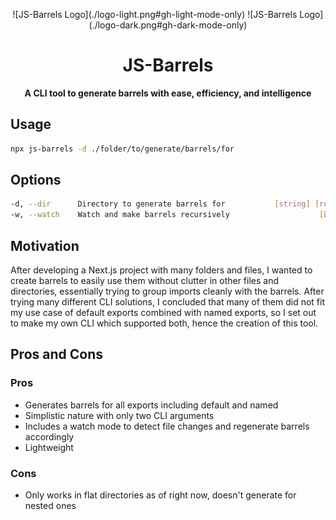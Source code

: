 <p align="center">
  ![JS-Barrels Logo](./logo-light.png#gh-light-mode-only)
  ![JS-Barrels Logo](./logo-dark.png#gh-dark-mode-only)
</p>
<h1 align="center"> JS-Barrels </h1>
<p align="center">
  <b>A CLI tool to generate barrels with ease, efficiency, and intelligence</b>
</p>

## Usage

```bash
npx js-barrels -d ./folder/to/generate/barrels/for
```

## Options

```bash
-d, --dir      Directory to generate barrels for           [string] [required]
-w, --watch    Watch and make barrels recursively                    [boolean]
```

## Motivation

After developing a Next.js project with many folders and files, I wanted to create barrels to easily use them without clutter in other files and directories, essentially trying to group imports cleanly with the barrels. After trying many different CLI solutions, I concluded that many of them did not fit my use case of default exports combined with named exports, so I set out to make my own CLI which supported both, hence the creation of this tool.

## Pros and Cons

### Pros

- Generates barrels for all exports including default and named
- Simplistic nature with only two CLI arguments
- Includes a watch mode to detect file changes and regenerate barrels accordingly
- Lightweight

### Cons

- Only works in flat directories as of right now, doesn't generate for nested ones
